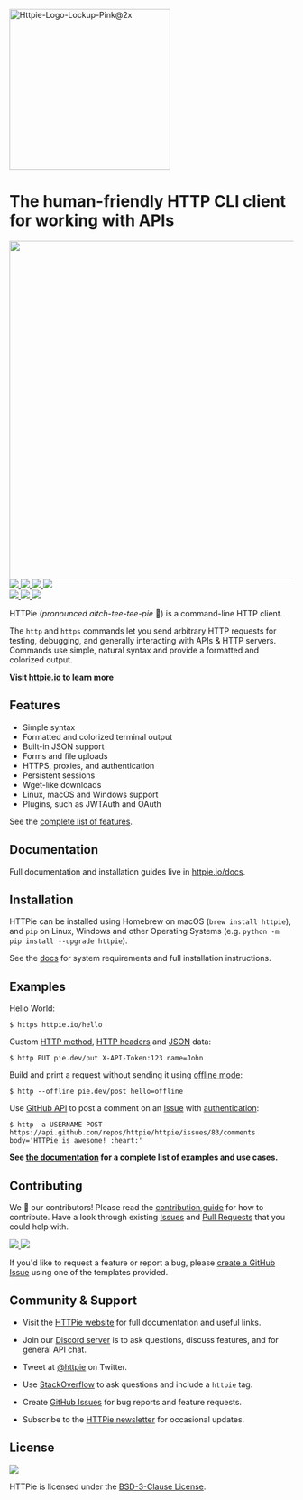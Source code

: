 <br/>
<a href="https://httpie.io" target="blank_">
    <img width="285" alt="Httpie-Logo-Lockup-Pink@2x" src="https://user-images.githubusercontent.com/22844059/112143133-5fff7380-8bcf-11eb-85d0-8efdf27f3991.png">
</a>

# The human-friendly HTTP CLI client for working with APIs

<img src="https://raw.githubusercontent.com/httpie/httpie/master/httpie.gif" width="600"/>

<a href="https://github.com/httpie/httpie/actions" target="_blank">
    <img src="https://img.shields.io/github/workflow/status/httpie/httpie/Build?color=%2373DC8C&label=Build&logo=github">
</a>
<a href="https://pypi.python.org/pypi/httpie" target="_blank">
    <img src="https://img.shields.io/pypi/v/httpie.svg?style=flat&label=Latest%20stable%20version&color=%23FA9BFA&logo=pypi&logoColor=white" />
</a>
<a href="https://codecov.io/gh/httpie/httpie" target="_blank">
    <img src="https://img.shields.io/codecov/c/github/httpie/httpie?style=flat&label=Coverage&color=%237D7D7D&logo=codecov" />
</a>
<a href="https://pepy.tech/project/httpie" target="_blank">
    <img src="https://img.shields.io/pypi/dm/httpie?color=%23DBDE52&label=Downloads&logo=python" />
</a>  </br>

<a href="https://github.com/httpie/httpie/issues" target="blank_">
    <img src="https://img.shields.io/github/issues/httpie/httpie?style=flat&color=%23FFA24E&label=Issues&logo=github" />
</a>
<a href="https://httpie.org/docs" target="_blank">
    <img src="https://img.shields.io/badge/stable%20docs-httpie.org%2Fdocs-brightgreen?style=flat&color=%234B78E6&label=Stable%20docs" />
</a>
<a href="https://httpie.io/chat" target="_blank">
    <img src="https://img.shields.io/badge/chat-on%20Discord-brightgreen?style=flat&logo=discord&label=Chat%20on&color=%23B464F0" />
</a>

HTTPie (<i>pronounced aitch-tee-tee-pie</i> 🥧) is a command-line HTTP client.

The `http` and `https` commands let you send arbitrary HTTP requests for testing, debugging, and generally interacting with APIs & HTTP servers. Commands use simple, natural syntax and provide a formatted and colorized output.

**Visit [httpie.io](https://httpie.io) to learn more**

## Features 

- Simple syntax
- Formatted and colorized terminal output
- Built-in JSON support
- Forms and file uploads
- HTTPS, proxies, and authentication
- Persistent sessions
- Wget-like downloads
- Linux, macOS and Windows support
- Plugins, such as JWTAuth and OAuth

See the [complete list of features](https://httpie.io/docs).

## Documentation 

Full documentation and installation guides live in [httpie.io/docs](https://httpie.io/docs).

## Installation

HTTPie can be installed using Homebrew on macOS (`brew install httpie`), and `pip` on Linux, Windows and other Operating Systems (e.g. `python -m pip install --upgrade httpie`).

See the [docs](https://httpie.io/docs) for system requirements and full installation instructions.

## Examples 

Hello World:

```
$ https httpie.io/hello
```

Custom [HTTP method](https://httpie.io/docs#http-method), [HTTP headers](https://httpie.io/docs#http-headers) and [JSON](https://httpie.io/docs#json) data:

```
$ http PUT pie.dev/put X-API-Token:123 name=John
```

Build and print a request without sending it using [offline mode](https://httpie.io/docs#offline-mode):

```
$ http --offline pie.dev/post hello=offline
```

Use [GitHub API](https://developer.github.com/v3/issues/comments/#create-a-comment) to post a comment on an [Issue](https://github.com/httpie/httpie/issues/83) with [authentication](https://httpie.io/docs#authentication):

```
$ http -a USERNAME POST https://api.github.com/repos/httpie/httpie/issues/83/comments body='HTTPie is awesome! :heart:'
```

**See [the documentation](https://httpie.io/docs) for a complete list of examples and use cases.** 

## Contributing 

We :sparkling_heart: our contributors! Please read the [contribution guide](https://github.com/httpie/httpie/blob/master/CONTRIBUTING.md) for how to contribute.
Have a look through existing [Issues](https://github.com/httpie/httpie/issues) and [Pull Requests](https://github.com/httpie/httpie/pulls) that you could help with.

<a href="https://github.com/httpie/httpie/issues" target="blank_">
    <img src="https://img.shields.io/github/issues/httpie/httpie?style=flat&color=%23FFA24E&label=Issues&logo=github" />
</a>
<a href="https://github.com/httpie/httpie/pulls" target="blank_">
    <img src="https://img.shields.io/github/issues-pr/httpie/httpie?color=%23FA9BFA&label=Pull%20Requests&logo=github" />
</a>

If you'd like to request a feature or report a bug, please [create a GitHub Issue](https://github.com/httpie/httpie/issues) using one of the templates provided.

## Community & Support

- Visit the [HTTPie website](https://httpie.io) for full documentation and useful links.

- Join our [Discord server](https://httpie.io/chat) is to ask questions, discuss features, and for general API chat.

- Tweet at [@httpie](https://twitter.com/httpie) on Twitter.

- Use [StackOverflow](https://stackoverflow.com/questions/tagged/httpie) to ask questions and include a `httpie` tag.

- Create [GitHub Issues](https://github.com/httpie/httpie/issues) for bug reports and feature requests.

- Subscribe to the [HTTPie newsletter](https://httpie.io) for occasional updates.

## License 

<a href="https://github.com/httpie/httpie/blob/master/LICENSE" target="blank_">
    <img src="https://img.shields.io/github/license/httpie/httpie?color=%2373DC8C&label=License" />
</a>

HTTPie is licensed under the [BSD-3-Clause License](https://github.com/httpie/httpie/blob/master/LICENSE). 
